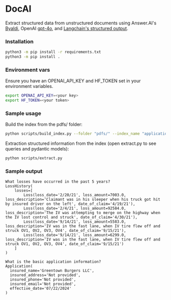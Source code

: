 # DocAI

Extract structured data from  unstructured documents using Answer.AI's [Byaldi](https://github.com/AnswerDotAI/byaldi), OpenAI [gpt-4o](https://platform.openai.com/docs/guides/vision), and [Langchain's structured output](https://python.langchain.com/v0.1/docs/modules/model_io/chat/structured_output/).

### Installation
```bash
python3 -m pip install -r requirements.txt
python3 -m pip install .
```

### Environment vars
Ensure you have an OPENAI_API_KEY and HF_TOKEN set in your environment variables.

```bash
export OPENAI_API_KEY=<your key>
export HF_TOKEN=<your token>
```

### Sample usage

Build the index from the pdfs/ folder:
```bash
python scripts/build_index.py --folder "pdfs/" --index_name "application"
```

Extraction structured information from the index (open extract.py to see queries and pydantic models):
```bash
python scripts/extract.py
```

### Sample output
```
What losses have occurred in the past 5 years?
LossHistory(
    losses=[
        Loss(loss_date='2/20/21', loss_amount=7003.0, loss_description='Claimant was in his sleeper when his truck got hit by insured driver on the left', date_of_claim='4/19/21'),
        Loss(loss_date='2/4/21', loss_amount=92584.0, loss_description='The IV was attempting to merge on the highway when the IV lost control and struck', date_of_claim='4/30/21'),
        Loss(loss_date='9/14/21', loss_amount=5583.0, loss_description='IV was in the fast lane, when IV tire flew off and struck OV1, OV2, OV3, OV4', date_of_claim='9/15/21'),
        Loss(loss_date='9/14/21', loss_amount=6299.0, loss_description='IV was in the fast lane, when IV tire flew off and struck OV1, OV2, OV3, OV4', date_of_claim='9/15/21')
    ]
)

What is the basic application information?
Application(
  insured_name='Greentown Burgers LLC',
  insured_address='Not provided',
  insured_phone='Not provided',
  insured_email='Not provided',
  effective_date='07/22/2024'
)
```
